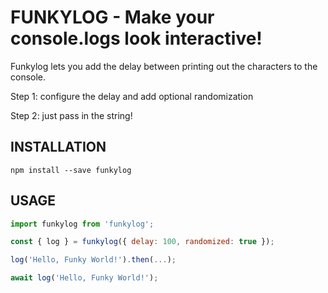 # FUNKYLOG - Make your console.logs look interactive!
Funkylog lets you add the delay between printing out the characters to the console.

Step 1: configure the delay and add optional randomization

Step 2: just pass in the string!
## INSTALLATION
```console
npm install --save funkylog
```
## USAGE
```js
import funkylog from 'funkylog';

const { log } = funkylog({ delay: 100, randomized: true });
```
```js
log('Hello, Funky World!').then(...);
```
```js
await log('Hello, Funky World!');
```

